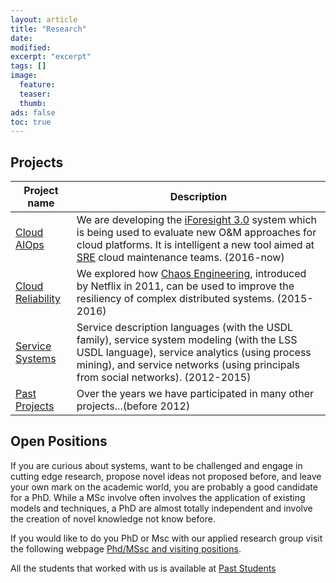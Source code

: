 ```yaml
---
layout: article
title: "Research"
date:
modified:
excerpt: "excerpt"
tags: []
image:
  feature:
  teaser:
  thumb:
ads: false
toc: true
---  
```



Projects
--------


| Project name | Description |
|---------|-------------|
| [Cloud AIOps](iforesight) | We are developing the [iForesight 3.0](iforesight) system which is being used to evaluate new O&M approaches for cloud platforms. It is intelligent a new tool aimed at [SRE](https://en.wikipedia.org/wiki/Site_Reliability_Engineering) cloud maintenance teams.  (2016-now) | 
| [Cloud Reliability](cloud_reliability) | We explored how [Chaos Engineering](https://en.wikipedia.org/wiki/Chaos_engineering), introduced by Netflix in 2011, can be used to improve the resiliency of complex distributed systems. (2015-2016) | 
| [Service Systems](service_systems) |  Service description languages (with the USDL family), service system modeling (with the LSS USDL language), service analytics (using process mining), and  service networks (using principals from social networks).  (2012-2015) | 
| [Past Projects](past_projects) | Over the years we have participated in many other projects...(before 2012) |


Open Positions
--------------

If you are curious about systems, want to be challenged and engage in cutting edge research, propose novel ideas not proposed before, and leave your own mark on the academic world, you are probably a good candidate for a PhD.
While a MSc involve often involves the application of existing models and techniques, a PhD are almost totally independent and involve the creation of novel knowledge not know before. 

If you would like to do you PhD or Msc with our applied research group visit the following webpage [Phd/MSsc and visiting positions](phd_msc_visiting_positions).

All the students that worked with us is available at [Past Students](students)

